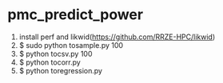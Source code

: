 # pmc_predict_power
1. install perf and likwid(https://github.com/RRZE-HPC/likwid)
2. $ sudo python tosample.py 100
3. $ python tocsv.py 100
5. $ python tocorr.py
6. $ python toregression.py

